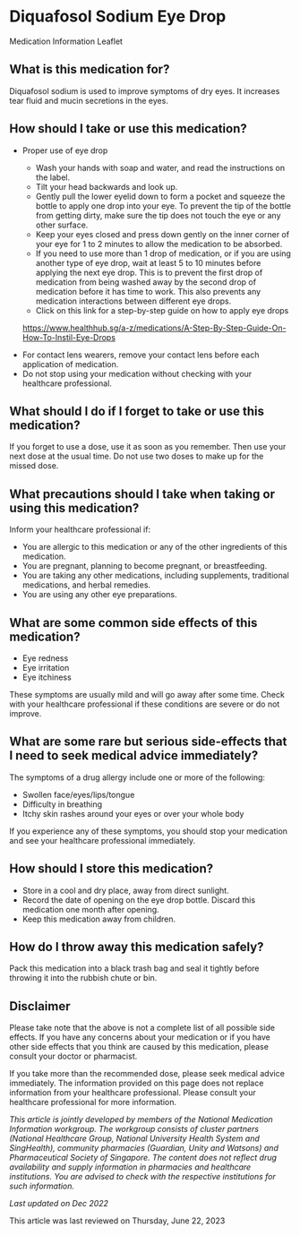 # Diquafosol Sodium Eye Drop

Medication Information Leaflet

What is this medication for?
----------------------------

Diquafosol sodium is used to improve symptoms of dry eyes. It increases tear fluid and mucin secretions in the eyes.

How should I take or use this medication?
-----------------------------------------

* Proper use of eye drop

  + Wash your hands with soap and water, and read the instructions on the label.
  + Tilt your head backwards and look up.
  + Gently pull the lower eyelid down to form a pocket and squeeze the bottle to apply one drop into your eye. To prevent the tip of the bottle from getting dirty, make sure the tip does not touch the eye or any other surface.
  + Keep your eyes closed and press down gently on the inner corner of your eye for 1 to 2 minutes to allow the medication to be absorbed.
  + If you need to use more than 1 drop of medication, or if you are using another type of eye drop, wait at least 5 to 10 minutes before applying the next eye drop. This is to prevent the first drop of medication from being washed away by the second drop of medication before it has time to work. This also prevents any medication interactions between different eye drops.
  + Click on this link for a step-by-step guide on how to apply eye drops

  <https://www.healthhub.sg/a-z/medications/A-Step-By-Step-Guide-On-How-To-Instil-Eye-Drops>

+ For contact lens wearers, remove your contact lens before each application of medication.
+ Do not stop using your medication without checking with your healthcare professional.

What should I do if I forget to take or use this medication?
------------------------------------------------------------

If you forget to use a dose, use it as soon as you remember. Then use your next dose at the usual time. Do not use two doses to make up for the missed dose.

What precautions should I take when taking or using this medication?
--------------------------------------------------------------------

Inform your healthcare professional if:

* You are allergic to this medication or any of the other ingredients of this medication.
* You are pregnant, planning to become pregnant, or breastfeeding.
* You are taking any other medications, including supplements, traditional medications, and herbal remedies.
* You are using any other eye preparations.

What are some common side effects of this medication?
-----------------------------------------------------

* Eye redness
* Eye irritation
* Eye itchiness

These symptoms are usually mild and will go away after some time. Check with your healthcare professional if these conditions are severe or do not improve.

What are some rare but serious side-effects that I need to seek medical advice immediately?
-------------------------------------------------------------------------------------------

The symptoms of a drug allergy include one or more of the following:

* Swollen face/eyes/lips/tongue
* Difficulty in breathing
* Itchy skin rashes around your eyes or over your whole body

If you experience any of these symptoms, you should stop your medication and see your healthcare professional immediately.

How should I store this medication?
-----------------------------------

* Store in a cool and dry place, away from direct sunlight.
* Record the date of opening on the eye drop bottle. Discard this medication one month after opening.
* Keep this medication away from children.

How do I throw away this medication safely?
-------------------------------------------

Pack this medication into a black trash bag and seal it tightly before throwing it into the rubbish chute or bin.

  

Disclaimer
----------

Please take note that the above is not a complete list of all possible side effects. If you have any concerns about your medication or if you have other side effects that you think are caused by this medication, please consult your doctor or pharmacist.

If you take more than the recommended dose, please seek medical advice immediately. The information provided on this page does not replace information from your healthcare professional. Please consult your healthcare professional for more information.

*This article is jointly developed by members of the National Medication Information workgroup. The workgroup consists of cluster partners (National Healthcare Group, National University Health System and SingHealth), community pharmacies (Guardian, Unity and Watsons) and Pharmaceutical Society of Singapore. The content does not reflect drug availability and supply information in pharmacies and healthcare institutions. You are advised to check with the respective institutions for such information.*

*Last updated on Dec 2022*

This article was last reviewed on
Thursday, June 22, 2023